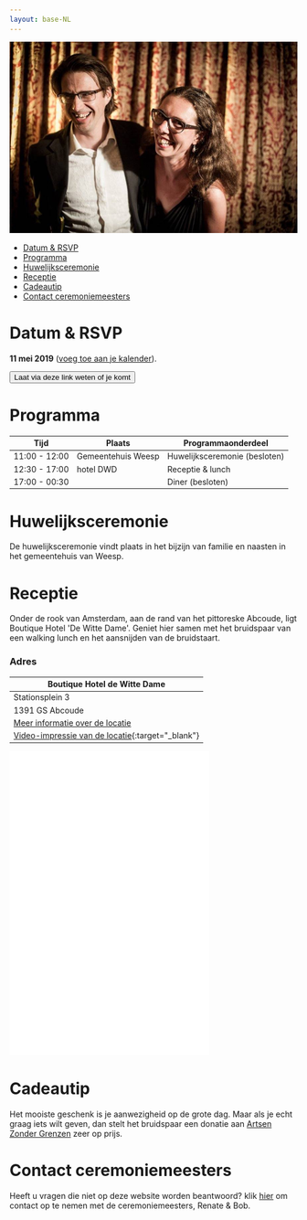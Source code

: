 ```yaml
---
layout: base-NL
---
```


![Tosja en Richard](/images/tr.jpg "Tosja and Richard")

- [Datum & RSVP](#datum-en--rsvp)
- [Programma](#programma)
- [Huwelijksceremonie](#huwelijksceremonie)
- [Receptie](#receptie)
- [Cadeautip](#cadeautip)
- [Contact ceremoniemeesters](#contact-ceremoniemeesters)

# Datum & RSVP

**11 mei 2019** ([voeg toe aan je kalender](/Tosja_and_Richards_Wedding.ics)).

<button onclick="showMailingPopUp(); return false;">Laat via deze link weten of je komt</button>

# Programma

| Tijd          | Plaats             | Programmaonderdeel |
| ------------- | ------------------ | -------- |
| 11:00 - 12:00 | Gemeentehuis Weesp | Huwelijksceremonie (besloten) |
| 12:30 - 17:00 | hotel DWD          | Receptie & lunch    |
| 17:00 - 00:30 |                    | Diner (besloten)  |

# Huwelijksceremonie

De huwelijksceremonie vindt plaats in het bijzijn van familie en naasten in het gemeentehuis van Weesp.

# Receptie

Onder de rook van Amsterdam, aan de rand van het pittoreske Abcoude, ligt Boutique Hotel 'De Witte Dame'. Geniet hier samen met het bruidspaar van een walking lunch en het aansnijden van de bruidstaart.  


### Adres

| Boutique Hotel de Witte Dame |
| --------------- |
| Stationsplein 3 |
| 1391 GS Abcoude |
| [Meer informatie over de locatie](https://www.hoteldwd.nl/) |
| [Video-impressie van de locatie](https://www.youtube.com/watch?v=VY-d1Dv2fbo){:target="_blank"} |

<iframe height="532" width="350" frameborder="0" id="reisplanner-widget" src="//www.ns.nl/nswidget/reisplanner?code=dDpUb3NqYSAmIFJpY2hhcmQncyBXZWRkaW5nLHRzOjAsYnRhcDowLGFzOlN0YXRpb25zcGxlaW4s YXc6QWJjb3VkZSxibjpCb3V0aXF1ZSBIb3RlbCBkZSBXaXR0ZSBEYW1lLGJhOjEsc2g6MyxzYWs6 I2ZmZmZmZixzYXRrOiNmZmM3MzMsc2I6MzUwLHNsazojMDAxNzY2LHNyOjEsc3JrOiNlNWU1ZTUs c3g6MTMsc3hrOiMzODM4Mzgsc3Q6MTUsc3RrOiMwMDE3NjYsejpTVlZMTW5WeU1saG9TVFZRUmtw aFRVRT0NCiw= "></iframe>

# Cadeautip

Het mooiste geschenk is je aanwezigheid op de grote dag. Maar als je echt graag iets wilt geven, dan stelt het bruidspaar een donatie aan [Artsen Zonder Grenzen](https://form.artsenzondergrenzen.nl/doe-een-gift?gclid=EAIaIQobChMIm77c9dTv3gIVUOh3Ch3ofwBvEAAYASAAEgJGfPD_BwE) zeer op prijs.


# Contact ceremoniemeesters

Heeft u vragen die niet op deze website worden beantwoord? klik [hier](mailto:wedding@tosja-richard.com) om contact op te nemen met de ceremoniemeesters, Renate & Bob.
